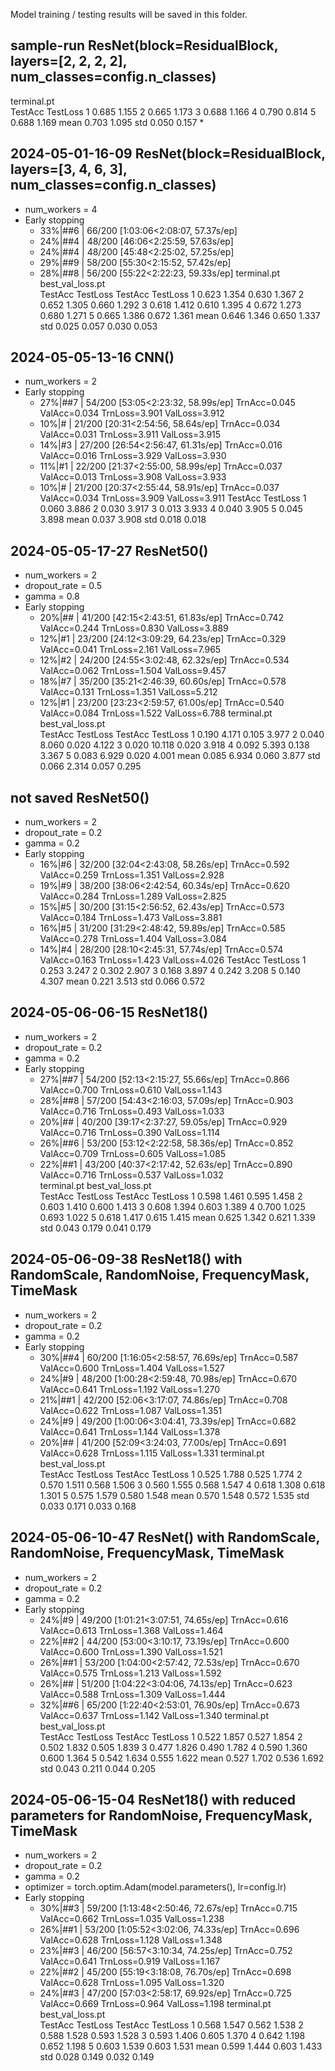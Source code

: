Model training / testing results will be saved  in this folder.

## sample-run ResNet(block=ResidualBlock, layers=[2, 2, 2, 2], num_classes=config.n_classes)
terminal.pt         
          TestAcc TestLoss
1          0.685    1.155
2          0.665    1.173
3          0.688    1.166
4          0.790    0.814
5          0.688    1.169
mean       0.703    1.095
std        0.050    0.157
* 
## 2024-05-01-16-09 ResNet(block=ResidualBlock, layers=[3, 4, 6, 3], num_classes=config.n_classes)
* num_workers = 4
* Early stopping
  * 33%|##6     | 66/200 [1:03:06<2:08:07, 57.37s/ep]
  * 24%|##4       | 48/200 [46:06<2:25:59, 57.63s/ep]
  * 24%|##4       | 48/200 [45:48<2:25:02, 57.25s/ep]
  * 29%|##9       | 58/200 [55:30<2:15:52, 57.42s/ep]
  * 28%|##8       | 56/200 [55:22<2:22:23, 59.33s/ep]
terminal.pt          best_val_loss.pt         
         TestAcc TestLoss          TestAcc TestLoss
1          0.623    1.354            0.630    1.367
2          0.652    1.305            0.660    1.292
3          0.618    1.412            0.610    1.395
4          0.672    1.273            0.680    1.271
5          0.665    1.386            0.672    1.361
mean       0.646    1.346            0.650    1.337
std        0.025    0.057            0.030    0.053

## 2024-05-05-13-16 CNN()
* num_workers = 2
* Early stopping 
  * 27%|##7       | 54/200 [53:05<2:23:32, 58.99s/ep] TrnAcc=0.045 ValAcc=0.034 TrnLoss=3.901 ValLoss=3.912 
  * 10%|#         | 21/200 [20:31<2:54:56, 58.64s/ep] TrnAcc=0.034 ValAcc=0.031 TrnLoss=3.911 ValLoss=3.915
  * 14%|#3        | 27/200 [26:54<2:56:47, 61.31s/ep] TrnAcc=0.016 ValAcc=0.016 TrnLoss=3.929 ValLoss=3.930 
  * 11%|#1        | 22/200 [21:37<2:55:00, 58.99s/ep] TrnAcc=0.037 ValAcc=0.013 TrnLoss=3.908 ValLoss=3.933 
  * 10%|#         | 21/200 [20:37<2:55:44, 58.91s/ep] TrnAcc=0.037 ValAcc=0.034 TrnLoss=3.909 ValLoss=3.911
    TestAcc  TestLoss
1       0.060     3.886
2       0.030     3.917
3       0.013     3.933
4       0.040     3.905
5       0.045     3.898
mean    0.037     3.908
std     0.018     0.018

## 2024-05-05-17-27 ResNet50()
* num_workers = 2
* dropout_rate = 0.5
* gamma = 0.8
* Early stopping 
  * 20%|##        | 41/200 [42:15<2:43:51, 61.83s/ep] TrnAcc=0.742 ValAcc=0.244 TrnLoss=0.830 ValLoss=3.889
  * 12%|#1        | 23/200 [24:12<3:09:29, 64.23s/ep] TrnAcc=0.329 ValAcc=0.041 TrnLoss=2.161 ValLoss=7.965
  * 12%|#2        | 24/200 [24:55<3:02:48, 62.32s/ep] TrnAcc=0.534 ValAcc=0.062 TrnLoss=1.504 ValLoss=9.457
  * 18%|#7        | 35/200 [35:21<2:46:39, 60.60s/ep] TrnAcc=0.578 ValAcc=0.131 TrnLoss=1.351 ValLoss=5.212 
  * 12%|#1        | 23/200 [23:23<2:59:57, 61.00s/ep] TrnAcc=0.540 ValAcc=0.084 TrnLoss=1.522 ValLoss=6.788
        terminal.pt          best_val_loss.pt         
        TestAcc TestLoss          TestAcc TestLoss
1          0.190    4.171            0.105    3.977
2          0.040    8.060            0.020    4.122
3          0.020   10.118            0.020    3.918
4          0.092    5.393            0.138    3.367
5          0.083    6.929            0.020    4.001
mean       0.085    6.934            0.060    3.877
std        0.066    2.314            0.057    0.295

## not saved ResNet50()
* num_workers = 2
* dropout_rate = 0.2
* gamma = 0.2
* Early stopping 
  * 16%|#6        | 32/200 [32:04<2:43:08, 58.26s/ep] TrnAcc=0.592 ValAcc=0.259 TrnLoss=1.351 ValLoss=2.928
  * 19%|#9        | 38/200 [38:06<2:42:54, 60.34s/ep] TrnAcc=0.620 ValAcc=0.284 TrnLoss=1.289 ValLoss=2.825 
  * 15%|#5        | 30/200 [31:15<2:56:52, 62.43s/ep] TrnAcc=0.573 ValAcc=0.184 TrnLoss=1.473 ValLoss=3.881
  * 16%|#5        | 31/200 [31:29<2:48:42, 59.89s/ep] TrnAcc=0.585 ValAcc=0.278 TrnLoss=1.404 ValLoss=3.084
  * 14%|#4        | 28/200 [28:10<2:45:31, 57.74s/ep] TrnAcc=0.574 ValAcc=0.163 TrnLoss=1.423 ValLoss=4.026
      TestAcc  TestLoss
1       0.253     3.247
2       0.302     2.907
3       0.168     3.897
4       0.242     3.208
5       0.140     4.307
mean    0.221     3.513
std     0.066     0.572

## 2024-05-06-06-15 ResNet18()
* num_workers = 2
* dropout_rate = 0.2
* gamma = 0.2
* Early stopping 
  * 27%|##7       | 54/200 [52:13<2:15:27, 55.66s/ep] TrnAcc=0.866 ValAcc=0.700 TrnLoss=0.610 ValLoss=1.143
  * 28%|##8       | 57/200 [54:43<2:16:03, 57.09s/ep] TrnAcc=0.903 ValAcc=0.716 TrnLoss=0.493 ValLoss=1.033
  * 20%|##        | 40/200 [39:17<2:37:27, 59.05s/ep] TrnAcc=0.929 ValAcc=0.716 TrnLoss=0.390 ValLoss=1.114 
  * 26%|##6       | 53/200 [53:12<2:22:58, 58.36s/ep] TrnAcc=0.852 ValAcc=0.709 TrnLoss=0.605 ValLoss=1.085
  * 22%|##1       | 43/200 [40:37<2:17:42, 52.63s/ep] TrnAcc=0.890 ValAcc=0.716 TrnLoss=0.537 ValLoss=1.032  
          terminal.pt          best_val_loss.pt         
          TestAcc TestLoss          TestAcc TestLoss
1          0.598    1.461            0.595    1.458
2          0.603    1.410            0.600    1.413
3          0.608    1.394            0.603    1.389
4          0.700    1.025            0.693    1.022
5          0.618    1.417            0.615    1.415
mean       0.625    1.342            0.621    1.339
std        0.043    0.179            0.041    0.179
    
## 2024-05-06-09-38 ResNet18() with RandomScale, RandomNoise, FrequencyMask, TimeMask
* num_workers = 2
* dropout_rate = 0.2
* gamma = 0.2
* Early stopping
  * 30%|##4     | 60/200 [1:16:05<2:58:57, 76.69s/ep] TrnAcc=0.587 ValAcc=0.600 TrnLoss=1.404 ValLoss=1.527
  * 24%|#9      | 48/200 [1:00:28<2:59:48, 70.98s/ep] TrnAcc=0.670 ValAcc=0.641 TrnLoss=1.192 ValLoss=1.270 
  * 21%|##1     | 42/200 [52:06<3:17:07, 74.86s/ep] TrnAcc=0.708 ValAcc=0.622 TrnLoss=1.087 ValLoss=1.351
  * 24%|#9      | 49/200 [1:00:06<3:04:41, 73.39s/ep] TrnAcc=0.682 ValAcc=0.641 TrnLoss=1.144 ValLoss=1.378
  * 20%|##      | 41/200 [52:09<3:24:03, 77.00s/ep] TrnAcc=0.691 ValAcc=0.628 TrnLoss=1.115 ValLoss=1.331
         terminal.pt          best_val_loss.pt         
         TestAcc TestLoss          TestAcc TestLoss
1          0.525    1.788            0.525    1.774
2          0.570    1.511            0.568    1.506
3          0.560    1.555            0.568    1.547
4          0.618    1.308            0.618    1.301
5          0.575    1.579            0.580    1.548
mean       0.570    1.548            0.572    1.535
std        0.033    0.171            0.033    0.168 

## 2024-05-06-10-47 ResNet() with RandomScale, RandomNoise, FrequencyMask, TimeMask
* num_workers = 2
* dropout_rate = 0.2
* gamma = 0.2
* Early stopping 
  * 24%|#9      | 49/200 [1:01:21<3:07:51, 74.65s/ep] TrnAcc=0.616 ValAcc=0.613 TrnLoss=1.368 ValLoss=1.464 
  * 22%|##2     | 44/200 [53:00<3:10:17, 73.19s/ep] TrnAcc=0.600 ValAcc=0.600 TrnLoss=1.390 ValLoss=1.521 
  * 26%|##1     | 53/200 [1:04:00<2:57:42, 72.53s/ep] TrnAcc=0.670 ValAcc=0.575 TrnLoss=1.213 ValLoss=1.592 
  * 26%|##      | 51/200 [1:04:22<3:04:06, 74.13s/ep] TrnAcc=0.623 ValAcc=0.588 TrnLoss=1.309 ValLoss=1.444
  * 32%|##6     | 65/200 [1:22:40<2:53:01, 76.90s/ep] TrnAcc=0.673 ValAcc=0.637 TrnLoss=1.142 ValLoss=1.340
           terminal.pt          best_val_loss.pt         
           TestAcc TestLoss          TestAcc TestLoss
1          0.522    1.857            0.527    1.854
2          0.502    1.832            0.505    1.839
3          0.477    1.826            0.490    1.782
4          0.590    1.360            0.600    1.364
5          0.542    1.634            0.555    1.622
mean       0.527    1.702            0.536    1.692
std        0.043    0.211            0.044    0.205

##  2024-05-06-15-04 ResNet18() with reduced parameters for RandomNoise, FrequencyMask, TimeMask 
* num_workers = 2
* dropout_rate = 0.2
* gamma = 0.2
* optimizer = torch.optim.Adam(model.parameters(), lr=config.lr)
* Early stopping
  * 30%|##3     | 59/200 [1:13:48<2:50:46, 72.67s/ep] TrnAcc=0.715 ValAcc=0.662 TrnLoss=1.035 ValLoss=1.238
  * 26%|##1     | 53/200 [1:05:52<3:02:06, 74.33s/ep] TrnAcc=0.696 ValAcc=0.628 TrnLoss=1.128 ValLoss=1.348
  * 23%|##3       | 46/200 [56:57<3:10:34, 74.25s/ep] TrnAcc=0.752 ValAcc=0.641 TrnLoss=0.919 ValLoss=1.167
  * 22%|##2       | 45/200 [55:19<3:18:08, 76.70s/ep] TrnAcc=0.698 ValAcc=0.628 TrnLoss=1.095 ValLoss=1.320 
  * 24%|##3       | 47/200 [57:03<2:58:17, 69.92s/ep] TrnAcc=0.725 ValAcc=0.669 TrnLoss=0.964 ValLoss=1.198
terminal.pt          best_val_loss.pt         
         TestAcc TestLoss          TestAcc TestLoss
1          0.568    1.547            0.562    1.538
2          0.588    1.528            0.593    1.528
3          0.593    1.406            0.605    1.370
4          0.642    1.198            0.652    1.198
5          0.603    1.539            0.603    1.531
mean       0.599    1.444            0.603    1.433
std        0.028    0.149            0.032    0.149
